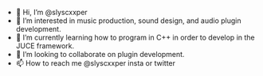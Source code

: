 - 👋 Hi, I’m @slyscxxper
- 👀 I’m interested in music production, sound design, and audio plugin development.
- 🌱 I’m currently learning how to program in C++ in order to develop in the JUCE framework.
- 💞️ I’m looking to collaborate on plugin development.
- 📫 How to reach me @slyscxxper insta or twitter

<!---
slyscxxper/slyscxxper is a ✨ special ✨ repository because its `README.md` (this file) appears on your GitHub profile.
You can click the Preview link to take a look at your changes.
--->
